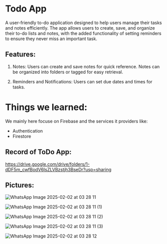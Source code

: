 # Todo App

A user-friendly to-do application designed to help users manage their tasks and notes efficiently. The app allows users to create, save, and organize their to-do lists and notes, with the added functionality of setting reminders to ensure they never miss an important task.

## Features:
1. Notes:
Users can create and save notes for quick reference.
Notes can be organized into folders or tagged for easy retrieval.

2. Reminders and Notifications:
Users can set due dates and times for tasks.

# Things we learned:
We mainly here focuse on Firebase and the services it providers like:
- Authentication
- Firestore

## Record of ToDo App:
https://drive.google.com/drive/folders/1-dDF5m_cwfBodV6IsZLVBzstjh3BseDr?usp=sharing

## Pictures:

![WhatsApp Image 2025-02-02 at 03 28 11](https://github.com/user-attachments/assets/d47ece85-cb76-4944-955e-3d232cd77c24)

![WhatsApp Image 2025-02-02 at 03 28 11 (1)](https://github.com/user-attachments/assets/5fe51d54-3d72-4bf6-9620-bfb74b363a92)

![WhatsApp Image 2025-02-02 at 03 28 11 (2)](https://github.com/user-attachments/assets/33564abc-0537-4a1f-bfd6-329a449c098d)

![WhatsApp Image 2025-02-02 at 03 28 11 (3)](https://github.com/user-attachments/assets/52974f71-3cab-4e82-bb68-6390ce1b6b2d)

![WhatsApp Image 2025-02-02 at 03 28 12](https://github.com/user-attachments/assets/84cce49b-23b1-4d3c-ae27-8c70bb7a3504)
